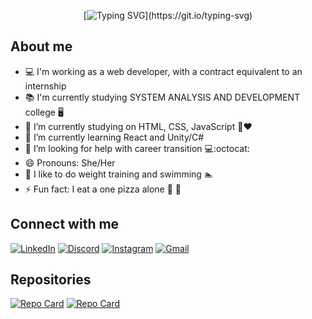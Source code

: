 <div align="center">


[![Typing SVG](https://readme-typing-svg.herokuapp.com?font=Fira+Code&pause=1000&width=450&lines=Hello+World,+I'm+Mariana+Souza;I'm+a+Front-End+Developer.)](https://git.io/typing-svg)
</div>


## About me

- 💻 I'm working as a web developer, with a contract equivalent to an internship 
- <font style="vertical-align: inherit;"><font style="vertical-align: inherit;">📚</font></font> I'm currently studying SYSTEM ANALYSIS AND DEVELOPMENT college <font style="vertical-align: inherit;"><font style="vertical-align: inherit;">🖥</font></font>
- 🔭 I’m currently studying on HTML, CSS, JavaScript <font style="vertical-align: inherit;"><font style="vertical-align: inherit;"></font></font>  :gem::hearts:
- 🌱 I’m currently learning React and Unity/C# 
- 🤔 I’m looking for help with career transition <font style="vertical-align: inherit;"><font style="vertical-align: inherit;">💻</font></font>:octocat:
- 😄 Pronouns: She/Her
- :muscle: I like to do weight training and swimming :swimmer:
- ⚡ Fun fact: I eat a one pizza alone <font style="vertical-align: inherit;"><font style="vertical-align: inherit;">🍕</font></font> <font style="vertical-align: inherit;"><font style="vertical-align: inherit;">🤭</font></font>




## Connect with me
[![LinkedIn](https://img.shields.io/badge/LinkedIn-0077B5?style=for-the-badge&logo=linkedin&logoColor=white)](https://www.linkedin.com/in/devmarianasouza/)
[![Discord](https://img.shields.io/badge/Discord-7289DA?style=for-the-badge&logo=discord&logoColor=white)](https://discord.com/channels/@mariaosouza/)
[![Instagram](https://img.shields.io/badge/-Instagram-%23E4405F?style=for-the-badge&logo=instagram&logoColor=white)](https://www.instagram.com/marocasdev/)
[![Gmail](https://img.shields.io/badge/Gmail-333333?style=for-the-badge&logo=gmail&logoColor=red)](mailto:mariana.tt.souza@gmail.com)

## Repositories

[![Repo Card](https://github-readme-stats.vercel.app/api/pin/?username=DevMarianaSouza&repo=projeto-js-learning&bg_color=000&border_color=30A3DC&show_icons=true&icon_color=30A3DC&title_color=E94D5F&text_color=FFF)](https://github.com/DevMarianaSouza/projeto-js-learning)
[![Repo Card](https://github-readme-stats.vercel.app/api/pin/?username=DevMarianaSouza&repo=Portfolio&bg_color=000&border_color=30A3DC&show_icons=true&icon_color=30A3DC&title_color=E94D5F&text_color=FFF)](https://github.com/DevMarianaSouza/Portfolio)
